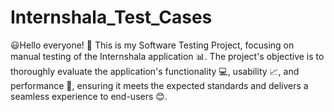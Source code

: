 # Internshala_Test_Cases
😃Hello everyone! 👋 This is my Software Testing Project, focusing on manual testing of the Internshala application 📊. The project's objective is to thoroughly evaluate the application's functionality 💻, usability 📈, and performance 🚀, ensuring it meets the expected standards and delivers a seamless experience to end-users 😊.
